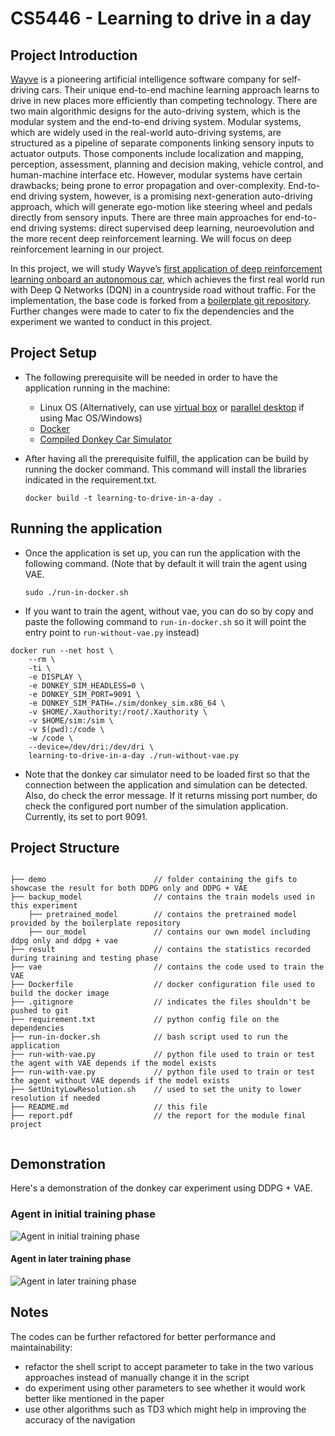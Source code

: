 # CS5446 - Learning to drive in a day

## Project Introduction

[Wayve](https://wayve.ai/) is a pioneering artificial intelligence software company for self-driving cars. Their unique end-to-end machine learning approach learns to drive in new places more efficiently than competing technology. There are two main algorithmic designs for the auto-driving system, which is the modular system and the end-to-end driving system. Modular systems, which are widely used in the real-world auto-driving systems, are structured as a pipeline of separate components linking sensory inputs to actuator outputs. Those components include localization and mapping, perception,
assessment, planning and decision making, vehicle control, and human-machine interface etc. However, modular systems have certain drawbacks; being prone to error propagation and over-complexity. End-to-end driving system, however, is a
promising next-generation auto-driving approach, which will generate ego-motion like steering wheel and pedals directly from sensory inputs. There are three main approaches for end-to-end driving systems: direct supervised deep learning, neuroevolution and the more recent deep reinforcement learning. We will focus on deep reinforcement learning in our project.

In this project, we will study Wayve’s [first application of deep reinforcement learning onboard an autonomous car](https://www.researchgate.net/publication/326144771_Learning_to_Drive_in_a_Day), which achieves the first real world run with Deep Q Networks (DQN) in a countryside road without traffic. For the implementation, the base code is forked from a [boilerplate git repository](https://github.com/r7vme/learning-to-drive-in-a-day). Further changes were made to cater to fix the dependencies and the experiment we wanted to conduct in this project.

## Project Setup

- The following prerequisite will be needed in order to have the application running in the machine:

  - Linux OS (Alternatively, can use [virtual box](https://www.virtualbox.org/) or [parallel desktop](https://www.parallels.com) if using Mac OS/Windows)
  - [Docker](https://docs.docker.com/engine/install/ubuntu/)
  - [Compiled Donkey Car Simulator](https://drive.google.com/open?id=1sK2luxKYV1cpaZLhVwfXrmGU3TRa5C3B)

- After having all the prerequisite fulfill, the application can be build by running the docker command. This command will install the libraries indicated in the requirement.txt.
  ```
  docker build -t learning-to-drive-in-a-day .
  ```

## Running the application

- Once the application is set up, you can run the application with the following command. (Note that by default it will train the agent using VAE.

  ```
  sudo ./run-in-docker.sh
  ```

- If you want to train the agent, without vae, you can do so by copy and paste the following command to `run-in-docker.sh` so it will point the entry point to `run-without-vae.py` instead)

```
docker run --net host \
    --rm \
    -ti \
    -e DISPLAY \
    -e DONKEY_SIM_HEADLESS=0 \
    -e DONKEY_SIM_PORT=9091 \
    -e DONKEY_SIM_PATH=./sim/donkey_sim.x86_64 \
    -v $HOME/.Xauthority:/root/.Xauthority \
    -v $HOME/sim:/sim \
    -v $(pwd):/code \
    -w /code \
    --device=/dev/dri:/dev/dri \
    learning-to-drive-in-a-day ./run-without-vae.py
```

- Note that the donkey car simulator need to be loaded first so that the connection between the application and simulation can be detected. Also, do check the error message. If it returns missing port number, do check the configured port number of the simulation application. Currently, its set to port 9091.

## Project Structure

```

├── demo                        // folder containing the gifs to showcase the result for both DDPG only and DDPG + VAE
├── backup_model                // contains the train models used in this experiment
    ├── pretrained_model        // contains the pretrained model provided by the boilerplate repository
    ├── our_model               // contains our own model including ddpg only and ddpg + vae
├── result                      // contains the statistics recorded during training and testing phase
├── vae                         // contains the code used to train the VAE
├── Dockerfile                  // docker configuration file used to build the docker image
├── .gitignore                  // indicates the files shouldn't be pushed to git
├── requirement.txt             // python config file on the dependencies
├── run-in-docker.sh            // bash script used to run the application
├── run-with-vae.py             // python file used to train or test the agent with VAE depends if the model exists
├── run-with-vae.py             // python file used to train or test the agent without VAE depends if the model exists
├── SetUnityLowResolution.sh    // used to set the unity to lower resolution if needed
├── README.md                   // this file
├── report.pdf                  // the report for the module final project


```

## Demonstration

Here's a demonstration of the donkey car experiment using DDPG + VAE.

### Agent in initial training phase

![Agent in initial training phase](https://user-images.githubusercontent.com/25121123/142881980-ab3ee95a-ff36-413b-a00c-68a78847c7b1.gif)

#### Agent in later training phase

![Agent in later training phase](https://user-images.githubusercontent.com/25121123/142882008-af4dc90e-7360-4c57-83ff-7282e800e436.gif)

## Notes

The codes can be further refactored for better performance and maintainability: </br>

- refactor the shell script to accept parameter to take in the two various approaches instead of manually change it in the script
- do experiment using other parameters to see whether it would work better like mentioned in the paper
- use other algorithms such as TD3 which might help in improving the accuracy of the navigation

